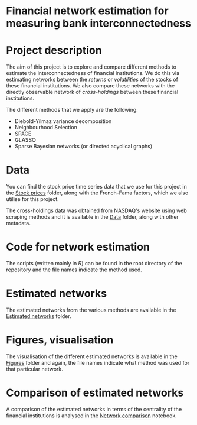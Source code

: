 # Financial network estimation for measuring bank interconnectedness
# Project description
The aim of this project is to explore and compare different methods to estimate the interconnectedness of financial institutions. We do this via estimating networks between the *returns* or *volatilities* of the stocks of these financial institutions. We also compare these networks with the directly observable network of *cross-holdings* between these financial institutions.

The different methods that we apply are the following:
* Diebold-Yilmaz variance decomposition
* Neighbourhood Selection
* SPACE
* GLASSO
* Sparse Bayesian networks (or directed acyclical graphs)


# Data
You can find the stock price time series data that we use for this project in the [Stock prices](https://github.com/paparon96/FinancialNetworks/tree/main/Data/Stock_prices) folder, along with the French-Fama factors, which we also utilise for this project.

The cross-holdings data was obtained from NASDAQ's website using web scraping methods and it is available in the [Data](https://github.com/paparon96/FinancialNetworks/tree/main/Data) folder, along with other metadata.

# Code for network estimation
The scripts (written mainly in *R*) can be found in the root directory of the repository and the file names indicate the method used.

# Estimated networks

The estimated networks from the various methods are available in the [Estimated networks](https://github.com/paparon96/FinancialNetworks/tree/main/Data/Estimated_networks) folder.

# Figures, visualisation

The visualisation of the different estimated networks is available in the [Figures](https://github.com/paparon96/FinancialNetworks/tree/main/Figures) folder and again, the file names indicate what method was used for that particular network.

# Comparison of estimated networks
A comparison of the estimated networks in terms of the centrality of the financial institutions is analysed in the [Network comparison](https://github.com/paparon96/FinancialNetworks/blob/main/Network_comparison_centrality.ipynb) notebook.
